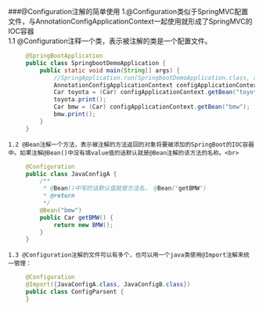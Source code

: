 ###@Configuration注解的简单使用
1.@Configuration类似于SpringMVC配置文件，与AnnotationConfigApplicationContext一起使用就形成了SpringMVC的IOC容器<br>
    1.1 @Configuration注释一个类，表示被注解的类是一个配置文件。<br>
   ```java
        @SpringBootApplication
        public class SpringbootDemoApplication {
            public static void main(String[] args) {
                //SpringApplication.run(SpringbootDemoApplication.class, args);
                AnnotationConfigApplicationContext configApplicationContext = new AnnotationConfigApplicationContext(ConfigParsent.class);
                Car toyota = (Car) configApplicationContext.getBean("toyota");
                toyota.print();
                Car bmw = (Car) configApplicationContext.getBean("bmw");
                bmw.print();
            }
        }
   ```
    1.2 @Bean注解一个方法，表示被注解的方法返回的对象将要被添加的SpringBoot的IOC容器中。如果注解@Bean()中没有填value值的话默认就是@Bean注解的该方法的名称。<br>
   ```java
        @Configuration
        public class JavaConfigA {
            /**
             * @Bean()中写的话默认值就是方法名， @Bean("getBMW")
             * @return
             */
            @Bean("bmw")
            public Car getBMW() {
                return new BMW();
            }
        }
   ```
    1.3 @Configuration注解的文件可以有多个，也可以用一个java类使用@Import注解来统一管理：
   ```java
        @Configuration
        @Import({JavaConfigA.class, JavaConfigB.class})
        public class ConfigParsent {
        }
   ```
